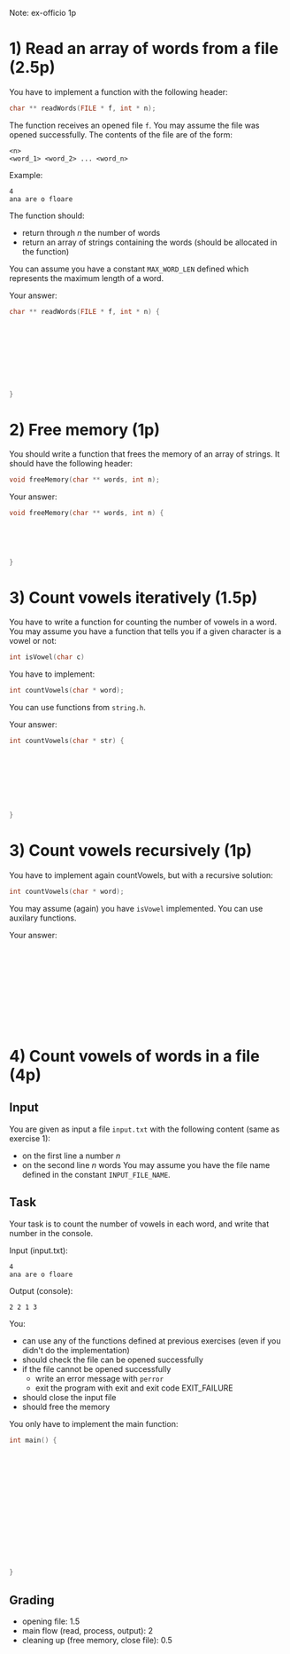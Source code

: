 Note: ex-officio 1p

# 1) Read an array of words from a file (2.5p)

You have to implement a function with the following header:
```c
char ** readWords(FILE * f, int * n);
```

The function receives an opened file `f`. You may assume the file was opened successfully. The contents of the file are of the form:
```
<n>
<word_1> <word_2> ... <word_n>
```
Example:
```
4
ana are o floare
```

The function should:
* return through _n_ the number of words
* return an array of strings containing the words (should be allocated in the function)

You can assume you have a constant `MAX_WORD_LEN` defined which represents the maximum length of a word.

Your answer:
```c
char ** readWords(FILE * f, int * n) {
    
    
    
    
    
       
        
   
    
}
```

# 2) Free memory (1p)

You should write a function that frees the memory of an array of strings. It should have the following header:
```c
void freeMemory(char ** words, int n);
```

Your answer:
```c
void freeMemory(char ** words, int n) {
    
       
    
    

}
```

# 3) Count vowels iteratively (1.5p)

You have to write a function for counting the number of vowels in a word. You may assume you have a function that tells you if a given character is a vowel or not:
```c
int isVowel(char c)
```
You have to implement:
```c
int countVowels(char * word);
```
You can use functions from `string.h`.

Your answer:
```c
int countVowels(char * str) {
    
    
    
    
    
    
    
    
}
```

# 3) Count vowels recursively (1p)

You have to implement again countVowels, but with a recursive solution:
```c
int countVowels(char * word);
```

You may assume (again) you have `isVowel` implemented. You can use auxilary functions.

Your answer:
```











````

# 4) Count vowels of words in a file (4p)

## Input

You are given as input a file `input.txt` with the following content (same as exercise 1):
* on the first line a number _n_
* on the second line _n_ words
You may assume you have the file name defined in the constant `INPUT_FILE_NAME`.

## Task

Your task is to count the number of vowels in each word, and write that number in the console.

Input (input.txt):
```
4
ana are o floare
```
Output (console):
```
2 2 1 3
```

You:
* can use any of the functions defined at previous exercises (even if you didn't do the implementation)
* should check the file can be opened successfully
* if the file cannot be opened successfully
  * write an error message with `perror`
  * exit the program with exit and exit code EXIT_FAILURE
* should close the input file
* should free the memory

You only have to implement the main function:
```c
int main() {
















}
```
## Grading
* opening file: 1.5
* main flow (read, process, output): 2
* cleaning up (free memory, close file): 0.5
